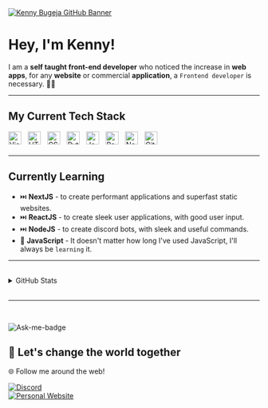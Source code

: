 <a href="https://kenny.is-a.dev/">
  <img align="center" src="https://i.imgur.com/6RwiIfF.png" alt="Kenny Bugeja GitHub Banner"/>
</a>

# Hey, I'm Kenny!

I am a **self taught front-end developer** who noticed the increase in **web apps**, for any **website** or commercial **application**, a `Frontend developer` is necessary. 👨‍💻

---

## My Current Tech Stack

<img align="left" alt="Visual Studio Code" width="26px" src="https://cdn.jsdelivr.net/gh/devicons/devicon/icons/vscode/vscode-original.svg" style="padding-right:10px;" />
<img align="left" alt="HTML5" width="26px" src="https://cdn.jsdelivr.net/gh/devicons/devicon/icons/html5/html5-original.svg" style="padding-right:10px;" />
<img align="left" alt="CSS3" width="26px" src="https://cdn.jsdelivr.net/gh/devicons/devicon/icons/css3/css3-original.svg" style="padding-right:10px;" />
<img align="left" alt="Python" width="26px" src="https://cdn.jsdelivr.net/gh/devicons/devicon/icons/python/python-original.svg" style="padding-right:10px;" />
<img align="left" alt="JavaScript" width="26px" src="https://cdn.jsdelivr.net/gh/devicons/devicon/icons/javascript/javascript-original.svg" style="padding-right:10px;" />
<img align="left" alt="ReactJS" width="26px" src="https://cdn.jsdelivr.net/gh/devicons/devicon/icons/react/react-original.svg" style="padding-right:10px;" />
<img align="left" alt="NodeJS" width="26px" src="https://cdn.jsdelivr.net/gh/devicons/devicon/icons/nodejs/nodejs-original.svg" style="padding-right:10px;" />
<img align="left" alt="Git" width="26px" src="https://cdn.jsdelivr.net/gh/devicons/devicon/icons/git/git-original.svg" style="padding-right:10px;" />

<br/>
<br/>

---

## Currently Learning

- ⏭️ **NextJS** - to create performant applications and superfast static websites.
- ⏭️ **ReactJS** - to create sleek user applications, with good user input.
- ⏭️ **NodeJS** - to create discord bots, with sleek and useful commands.
- 🦾 **JavaScript** - It doesn't matter how long I've used JavaScript, I'll always be `learning` it.

---

<br />

<details>
  <summary> GitHub Stats</summary>

  <img align="center" alt="JesusMongeDev's GitHub stats" src="https://github-readme-stats.vercel.app/api?username=KennySB-dev&show_icons=true&hide_border=true&title_color=0571f8&icon_color=0571f8&bg_color=ffffff&text_color=0e2431" />
</a>
<a href="https://github.com/anuraghazra/convoychat">
  <img align="center" src="https://github-readme-stats.vercel.app/api/top-langs/?username=KennySB-dev" alt="Top Languages"/>
</a>

</details>

<br />

---

<br />

![Ask-me-badge](https://img.shields.io/badge/Ask%20me-anything-1abc9c.svg)

## 🤗 Let's change the world together

🌐 Follow me around the web!

<a href="https://discord.com/users/681811851428102145">
    <img
        src="https://img.shields.io/badge/Discord-0464d8?style=for-the-badge&logo=discord&logoColor=blue"
        alt="Discord"
    >
</a>
<br/>
<a href="https://kenny.is-a.dev/">
    <img
        src="https://img.shields.io/badge/website-000000?style=for-the-badge&logo=About.me&logoColor=white"
        alt="Personal Website"
    >
</a>
